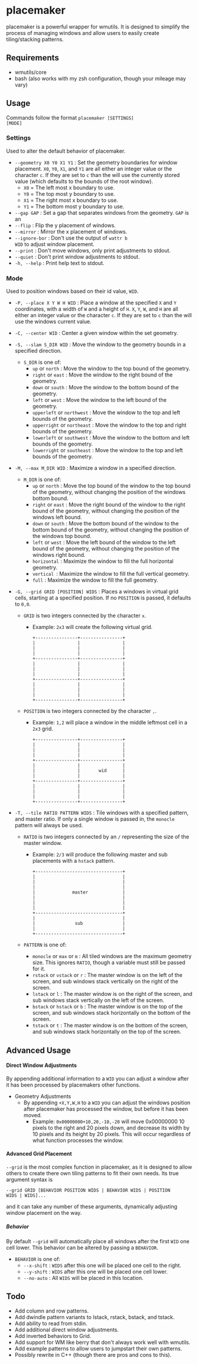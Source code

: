# placemaker

placemaker is a powerful wrapper for wmutils. It is designed to simplify the process of managing windows and allow users to easily create tiling/stacking patterns.

## Requirements
- wmutils/core
- bash (also works with my zsh configuration, though your mileage may vary)

## Usage
Commands follow the format <code>placemaker [SETTINGS] [MODE]</code>
### Settings
Used to alter the default behavior of placemaker.
+ <code>--geometry X0 Y0 X1 Y1</code> : Set the geometry boundaries for window placement. <code>X0</code>, <code>Y0</code>, <code>X1</code>, and <code>Y1</code> are all either an integer value or the character <code>c</code>. If they are set to <code>c</code> than the will use the currently stored value (which defaults to the bounds of the root window).
  + <code>X0</code> = The left most x boundary to use.
  + <code>Y0</code> = The top most y boundary to use.
  + <code>X1</code> = The right most x boundary to use.
  + <code>Y1</code> = The bottom most y boundary to use.
+ <code>--gap GAP</code> : Set a gap that separates windows from the geometry. <code>GAP</code> is an 
+ <code>--flip</code> : Flip the y placement of windows.
+ <code>--mirror</code> : Mirror the x placement of windows.
+ <code>--ignore-bor</code> : Don't use the output of <code>wattr b WID</code> to adjust window placement.
+ <code>--print</code> : Don't move windows, only print adjustments to stdout.
+ <code>--quiet</code> : Don't print window adjustments to stdout. 
+ <code>-h, --help</code> : Print help text to stdout.

### Mode

Used to position windows based on their id value, <code>WID</code>.

- `-P, --place X Y W H WID` :  Place a window at the specified <code>X</code> and <code>Y</code> coordinates, with a width of <code>W</code> and a height of <code>H</code>. <code>X</code>, <code>Y</code>, <code>W</code>, and <code>H</code> are all either an integer value or the character <code>c</code>. If they are set to <code>c</code> than the will use the windows current value.

- <code>-C, --center WID</code> : Center a given window within the set geometry.

- <code>-S, --slam S_DIR WID</code> :  Move the window to the geometry bounds in a specified direction.

  - <code>S_DIR</code> is one of:
    - <code>up</code> or <code>north</code> : Move the window to the top bound of the geometry.
    - <code>right</code> or <code>east</code> : Move the window to the right bound of the geometry.
    - <code>down</code> or <code>south</code> : Move the window to the bottom bound of the geometry.
    - <code>left</code> or <code>west</code> : Move the window to the left bound of the geometry.
    - <code>upperleft</code> or <code>northwest</code> : Move the window to the top and left bounds of the geometry.
    - <code>upperright</code> or <code>northeast</code> : Move the window to the top and right bounds of the geometry.
    - <code>lowerleft</code> or <code>southwest</code> : Move the window to the bottom and left bounds of the geometry.
    - <code>lowerright</code> or <code>southeast</code> : Move the window to the top and left bounds of the geometry.

- <code>-M, --max M_DIR WID</code> : Maximize a window in a specified direction.

  - <code>M_DIR</code> is one of:
    - <code>up</code> or <code>north</code> : Move the top bound of the window to the top bound of the geometry, without changing the position of the windows bottom bound.
    - <code>right</code> or <code>east</code> : Move the right bound of the window to the right bound of the geometry, without changing the position of the windows left bound.
    - <code>down</code> or <code>south</code> : Move the bottom bound of the window to the bottom bound of the geometry, without changing the position of the windows top bound.
    - <code>left</code> or <code>west</code> : Move the left bound of the window to the left bound of the geometry, without changing the position of the windows right bound.
    - <code>horizontal</code> : Maximize the window to fill the full horizontal geometry.
    - <code>vertical </code>: Maximize the window to fill the full vertical geometry.
    - <code>full</code> : Maximize the window to fill the full geometry.

- <code>-G, --grid GRID [POSITION] WIDS</code> :  Places a windows in virtual grid cells, starting at a specified position. If no <code>POSITION</code> is passed, it defaults to <code>0,0</code>.

  - <code>GRID</code> is two integers connected by the character <code>x</code>.

    - Example: <code>2x3</code> will create the following virtual grid.

      ```
      +----------------+----------------+
      |                |                |
      |                |                |
      |                |                |
      +----------------+----------------+
      |                |                |
      |                |                |
      |                |                |
      +----------------+----------------+
      |                |                |
      |                |                |
      |                |                |
      +----------------+----------------+
      ```

  - <code>POSITION</code> is two integers connected by the character <code>,</code>.

    - Example: <code>1,2</code> will place a window in the middle leftmost cell in a <code>2x3</code> grid.

      ```
      +----------------+----------------+
      |                |                |
      |                |                |
      |                |                |
      +----------------+----------------+
      |                |                |
      |                |       wid      |
      |                |                |
      +----------------+----------------+
      |                |                |
      |                |                |
      |                |                |
      +----------------+----------------+
      ```

- <code>-T, --tile RATIO PATTERN WIDS</code> : Tile windows with a specified pattern, and master ratio. If only a single window is passed in, the <code>monocle</code> pattern will always be used.

  - <code>RATIO</code> is two integers connected by an <code>/</code> representing the size of the master window.

    - Example:  <code>2/3</code> will produce the following master and sub placements with a <code>hstack</code> pattern.

      ```
      +---------------------------------+
      |                                 |
      |                                 |
      |                                 |
      |              master             |
      |                                 |
      |                                 |
      |                                 |
      +---------------------------------+
      |                                 |
      |               sub               |
      |                                 |
      +---------------------------------+
      ```

  - <code>PATTERN</code> is one of:

    - <code>monocle</code> or <code>max</code> or <code>m</code> :  All tiled windows are the maximum geometry size. This ignores <code>RATIO</code>, though a variable must still be passed for it.
    - <code>rstack</code> or <code>vstack</code> or <code>r</code> : The master window is on the left of the screen, and sub windows stack vertically on the right of the screen.
    - <code>lstack</code> or <code>l</code> : The master window is on the right of the screen, and sub windows stack vertically on the left of the screen.
    - <code>bstack</code> or <code>hstack</code> or <code>b</code> : The master window is on the top of the screen, and sub windows stack horizontally on the bottom of the screen.
    - <code>tstack</code> or <code>t</code> : The master window is on the bottom of the screen, and sub windows stack horizontally on the top of the screen.

## Advanced Usage

#### Direct Window Adjustments

By appending additional information to a <code>WID</code> you can adjust a window after it has been processed by placemakers other functions.

- Geometry Adjustments
  - By appending <code>+X,Y,W,H</code> to a <code>WID</code> you can adjust the windows position after placemaker has processed the window, but before it has been moved.
    - Example: <code>0x00000000+10,20,-10,-20</code> will move 0x00000000 10 pixels to the right and 20 pixels down, and decrease its width by 10 pixels and its height by 20 pixels. This will occur regardless of what function processes the window.

#### Advanced Grid Placement

<code>--grid</code> is the most complex function in placemaker, as it is designed to allow others to create there own tiling patterns to fit their own needs. Its true argument syntax is

 <code>--grid GRID [BEHAVIOR POSITION WIDS | BEHAVIOR WIDS | POSITION WIDS | WIDS]...</code>

and it can take any number of these arguments, dynamically adjusting window placement on the way.

##### Behavior

By default <code>--grid</code> will automatically place all windows after the first <code>WID</code> one cell lower. This behavior can be altered by passing a <code>BEHAVIOR</code>. 

- <code>BEHAVIOR</code> is one of:
  - <code>--x-shift</code> : <code>WIDS</code> after this one will be placed one cell to the right.
  - <code>--y-shift</code> : <code>WIDS</code> after this one will be placed one cell lower.
  - <code>--no-auto</code> : All <code>WIDS</code> will be placed in this location.

## Todo

* Add column and row patterns.
* Add dwindle pattern variants to lstack, rstack, bstack, and tstack.
* Add ability to read from stdin.
* Add additional direct window adjustments.
* Add inverted behaviors to Grid.
* Add support for WM like berry that don't always work well with wmutils.
* Add example patterns to allow users to jumpstart their own patterns.
* Possibly rewrite in C++ (though there are pros and cons to this).

